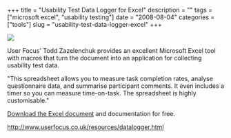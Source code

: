 +++
title = "Usability Test Data Logger for Excel"
description = ""
tags = ["microsoft excel", "usability testing"]
date = "2008-08-04"
categories = ["tools"]
slug = "usability-test-data-logger-excel"
+++


<div class="tool-screenshot mb1"><a href="http://www.userfocus.co.uk/resources/datalogger.html"><img id="bluga-thumbnail-2829" class="bluga-thumbnail custom" src="//konigi.com/media/bluga/
wt52321f15edfd4_custom.jpg"/></a></div><p>User Focus' Todd Zazelenchuk provides an excellent Microsoft Excel tool with macros that turn the document into an application for collecting usability test data. </p>
<p>"This spreadsheet allows you to measure task completion rates, analyse questionnaire data, and summarise participant comments. It even includes a timer so you can measure time-on-task. The spreadsheet is highly customisable."</p>
<p><a href="http://www.userfocus.co.uk/resources/datalogger.html">Download the Excel document</a> and documentation for free.</p>
  
<p><a href="http://www.userfocus.co.uk/resources/datalogger.html">http://www.userfocus.co.uk/resources/datalogger.html</a></p>
      
